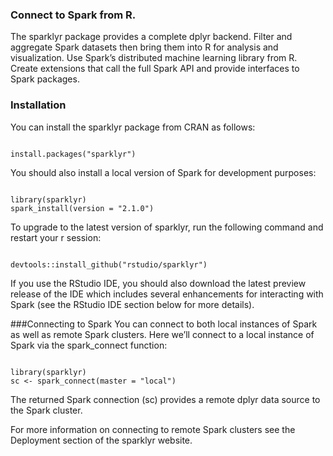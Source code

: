 ### Connect to Spark from R. 
The sparklyr package provides a 
complete dplyr backend.
Filter and aggregate Spark datasets then bring them into R for 
analysis and visualization.
Use Spark’s distributed machine learning library from R.
Create extensions that call the full Spark API and provide 
interfaces to Spark packages.

### Installation
You can install the sparklyr package from CRAN as follows:
<pre><code>
install.packages("sparklyr")
</code></pre>
You should also install a local version of Spark for development purposes:
<pre><code>
library(sparklyr)
spark_install(version = "2.1.0")
</code></pre>
To upgrade to the latest version of sparklyr, run the following command and restart your r session:
<pre><code>
devtools::install_github("rstudio/sparklyr")
</code></pre>
If you use the RStudio IDE, you should also download the latest preview release of the IDE which includes several enhancements for interacting with Spark (see the RStudio IDE section below for more details).

###Connecting to Spark
You can connect to both local instances of Spark as well as remote Spark clusters. 
Here we’ll connect to a local instance of Spark via the spark_connect function:

<pre><code>
library(sparklyr)
sc <- spark_connect(master = "local")
</code></pre>
The returned Spark connection (sc) provides a remote dplyr data source to the Spark cluster.

For more information on connecting to remote Spark clusters see the Deployment section of the sparklyr website.

